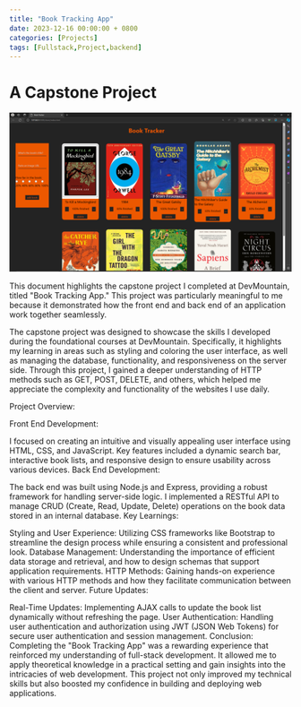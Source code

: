 ```yaml
---
title: "Book Tracking App"
date: 2023-12-16 00:00:00 + 0800
categories: [Projects]
tags: [Fullstack,Project,backend]
---
```


# A Capstone Project
[![Book Tracker App](/assets/img/Book-Tracker-App/Screenshot%20(79).png)](https://www.youtube.com/watch?v=IEjSUpX_GH4&t=54s)



This document highlights the capstone project I completed at DevMountain, titled "Book Tracking App." This project was particularly meaningful to me because it demonstrated how the front end and back end of an application work together seamlessly.

The capstone project was designed to showcase the skills I developed during the foundational courses at DevMountain. Specifically, it highlights my learning in areas such as styling and coloring the user interface, as well as managing the database, functionality, and responsiveness on the server side. Through this project, I gained a deeper understanding of HTTP methods such as GET, POST, DELETE, and others, which helped me appreciate the complexity and functionality of the websites I use daily.

Project Overview:

Front End Development:

I focused on creating an intuitive and visually appealing user interface using HTML, CSS, and JavaScript.
Key features included a dynamic search bar, interactive book lists, and responsive design to ensure usability across various devices.
Back End Development:

The back end was built using Node.js and Express, providing a robust framework for handling server-side logic.
I implemented a RESTful API to manage CRUD (Create, Read, Update, Delete) operations on the book data stored in an internal database.
Key Learnings:

Styling and User Experience: Utilizing CSS frameworks like Bootstrap to streamline the design process while ensuring a consistent and professional look.
Database Management: Understanding the importance of efficient data storage and retrieval, and how to design schemas that support application requirements.
HTTP Methods: Gaining hands-on experience with various HTTP methods and how they facilitate communication between the client and server.
Future Updates:

Real-Time Updates: Implementing AJAX calls to update the book list dynamically without refreshing the page.
User Authentication: Handling user authentication and authorization using JWT (JSON Web Tokens) for secure user authentication and session management.
Conclusion:
Completing the "Book Tracking App" was a rewarding experience that reinforced my understanding of full-stack development. It allowed me to apply theoretical knowledge in a practical setting and gain insights into the intricacies of web development. This project not only improved my technical skills but also boosted my confidence in building and deploying web applications. 

